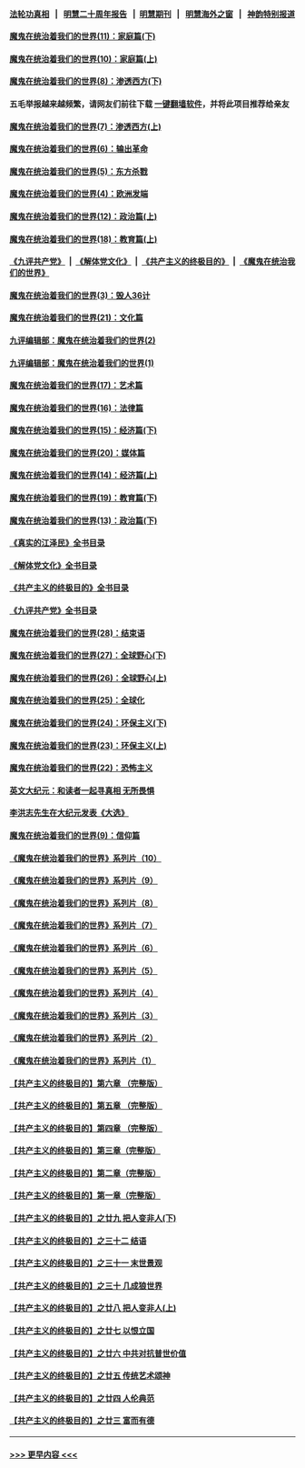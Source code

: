 #### [法轮功真相](https://github.com/gfw-breaker/truth/blob/master/README.md?t=0) &nbsp;&nbsp;|&nbsp;&nbsp; [明慧二十周年报告](https://github.com/gfw-breaker/mh-reports/blob/master/README.md?t=0) &nbsp;&nbsp;|&nbsp;&nbsp;[明慧期刊](https://github.com/gfw-breaker/mh-qikan) &nbsp;&nbsp;|&nbsp;&nbsp; [明慧海外之窗](https://github.com/gfw-breaker/mh-news/blob/master/README.md?t=0) &nbsp;&nbsp;|&nbsp;&nbsp; [神韵特别报道](https://github.com/gfw-breaker/mh-news/blob/master/shenyun.md?t=0)
#### [魔鬼在统治着我们的世界(11)：家庭篇(下)](../pages/nsc422/n10440961.md?t=12031501) 
#### [魔鬼在统治着我们的世界(10)：家庭篇(上)](../pages/nsc422/n10435448.md?t=12031501) 
#### [魔鬼在统治着我们的世界(8)：渗透西方(下)](../pages/nsc422/n10429603.md?t=12031501) 
#### 五毛举报越来越频繁，请网友们前往下载 [一键翻墙软件](https://github.com/gfw-breaker/ssr-accounts)，并将此项目推荐给亲友
#### [魔鬼在统治着我们的世界(7)：渗透西方(上)](../pages/nsc422/n10426013.md?t=12031501) 
#### [魔鬼在统治着我们的世界(6)：输出革命](../pages/nsc422/n10421536.md?t=12031501) 
#### [魔鬼在统治着我们的世界(5)：东方杀戮](../pages/nsc422/n10417707.md?t=12031501) 
#### [魔鬼在统治着我们的世界(4)：欧洲发端](../pages/nsc422/n10414890.md?t=12031501) 
#### [魔鬼在统治着我们的世界(12)：政治篇(上)](../pages/nsc422/n10444576.md?t=12031501) 
#### [魔鬼在统治着我们的世界(18)：教育篇(上)](../pages/nsc422/n10526970.md?t=12031501) 
#### [《九评共产党》](https://github.com/begood0513/9ping.md/blob/master/README.md) &nbsp;|&nbsp; [《解体党文化》](../../../../jtdwh.md/blob/master/README.md)  &nbsp;|&nbsp; [《共产主义的终极目的》](../../../../gczydzjmd.md/blob/master/README.md) &nbsp;|&nbsp; [《魔鬼在统治我们的世界》](../../../../mgztzwmdsj.md/blob/master/README.md) 
#### [魔鬼在统治着我们的世界(3)：毁人36计](../pages/nsc422/n10411583.md?t=12031501) 
#### [魔鬼在统治着我们的世界(21)：文化篇](../pages/nsc422/n10597706.md?t=12031501) 
#### [九评编辑部：魔鬼在统治着我们的世界(2)](../pages/nsc422/n10410036.md?t=12031501) 
#### [九评编辑部：魔鬼在统治着我们的世界(1)](../pages/nsc422/n10406825.md?t=12031501) 
#### [魔鬼在统治着我们的世界(17)：艺术篇](../pages/nsc422/n10499093.md?t=12031501) 
#### [魔鬼在统治着我们的世界(16)：法律篇](../pages/nsc422/n10485969.md?t=12031501) 
#### [魔鬼在统治着我们的世界(15)：经济篇(下)](../pages/nsc422/n10469975.md?t=12031501) 
#### [魔鬼在统治着我们的世界(20)：媒体篇](../pages/nsc422/n10586579.md?t=12031501) 
#### [魔鬼在统治着我们的世界(14)：经济篇(上)](../pages/nsc422/n10457370.md?t=12031501) 
#### [魔鬼在统治着我们的世界(19)：教育篇(下)](../pages/nsc422/n10564808.md?t=12031501) 
#### [魔鬼在统治着我们的世界(13)：政治篇(下)](../pages/nsc422/n10448270.md?t=12031501) 
#### [《真实的江泽民》全书目录](../pages/nsc422/n13721399.md?t=12031501) 
#### [《解体党文化》全书目录](../pages/nsc422/n13721157.md?t=12031501) 
#### [《共产主义的终极目的》全书目录](../pages/nsc422/n13721048.md?t=12031501) 
#### [《九评共产党》全书目录](../pages/nsc422/n13708085.md?t=12031501) 
#### [魔鬼在统治着我们的世界(28)：结束语](../pages/nsc422/n10936246.md?t=12031501) 
#### [魔鬼在统治着我们的世界(27)：全球野心(下)](../pages/nsc422/n10928319.md?t=12031501) 
#### [魔鬼在统治着我们的世界(26)：全球野心(上)](../pages/nsc422/n10900318.md?t=12031501) 
#### [魔鬼在统治着我们的世界(25)：全球化](../pages/nsc422/n10788205.md?t=12031501) 
#### [魔鬼在统治着我们的世界(24)：环保主义(下)](../pages/nsc422/n10695307.md?t=12031501) 
#### [魔鬼在统治着我们的世界(23)：环保主义(上)](../pages/nsc422/n10688613.md?t=12031501) 
#### [魔鬼在统治着我们的世界(22)：恐怖主义](../pages/nsc422/n10614727.md?t=12031501) 
#### [英文大纪元：和读者一起寻真相 无所畏惧](../pages/nsc422/n12542027.md?t=12031501) 
#### [李洪志先生在大纪元发表《大选》](../pages/nsc422/n12534746.md?t=12031501) 
#### [魔鬼在统治着我们的世界(9)：信仰篇](../pages/nsc422/n10432159.md?t=12031501) 
#### [《魔鬼在统治着我们的世界》系列片（10）](../pages/nsc422/n12292670.md?t=12031501) 
#### [《魔鬼在统治着我们的世界》系列片（9）](../pages/nsc422/n12290859.md?t=12031501) 
#### [《魔鬼在统治着我们的世界》系列片（8）](../pages/nsc422/n12287445.md?t=12031501) 
#### [《魔鬼在统治着我们的世界》系列片（7）](../pages/nsc422/n12283425.md?t=12031501) 
#### [《魔鬼在统治着我们的世界》系列片（6）](../pages/nsc422/n12282314.md?t=12031501) 
#### [《魔鬼在统治着我们的世界》系列片（5）](../pages/nsc422/n12281419.md?t=12031501) 
#### [《魔鬼在统治着我们的世界》系列片（4）](../pages/nsc422/n12274024.md?t=12031501) 
#### [《魔鬼在统治着我们的世界》系列片（3）](../pages/nsc422/n12271322.md?t=12031501) 
#### [《魔鬼在统治着我们的世界》系列片（2）](../pages/nsc422/n12269049.md?t=12031501) 
#### [《魔鬼在统治着我们的世界》系列片（1）](../pages/nsc422/n12267575.md?t=12031501) 
#### [【共产主义的终极目的】第六章 （完整版）](../pages/nsc422/n11428913.md?t=12031501) 
#### [【共产主义的终极目的】第五章 （完整版）](../pages/nsc422/n11428912.md?t=12031501) 
#### [【共产主义的终极目的】第四章 （完整版）](../pages/nsc422/n11428907.md?t=12031501) 
#### [【共产主义的终极目的】第三章（完整版）](../pages/nsc422/n11428848.md?t=12031501) 
#### [【共产主义的终极目的】第二章（完整版）](../pages/nsc422/n11428831.md?t=12031501) 
#### [【共产主义的终极目的】第一章（完整版）](../pages/nsc422/n11417651.md?t=12031501) 
#### [【共产主义的终极目的】之廿九 把人变非人(下)](../pages/nsc422/n11344140.md?t=12031501) 
#### [【共产主义的终极目的】之三十二 结语](../pages/nsc422/n11360535.md?t=12031501) 
#### [【共产主义的终极目的】之三十一 末世景观](../pages/nsc422/n11351129.md?t=12031501) 
#### [【共产主义的终极目的】之三十 几成狼世界](../pages/nsc422/n11348280.md?t=12031501) 
#### [【共产主义的终极目的】之廿八 把人变非人(上)](../pages/nsc422/n11340492.md?t=12031501) 
#### [【共产主义的终极目的】之廿七 以恨立国](../pages/nsc422/n11336944.md?t=12031501) 
#### [【共产主义的终极目的】之廿六 中共对抗普世价值](../pages/nsc422/n11324785.md?t=12031501) 
#### [【共产主义的终极目的】之廿五 传统艺术颂神](../pages/nsc422/n11296396.md?t=12031501) 
#### [【共产主义的终极目的】之廿四 人伦典范](../pages/nsc422/n11296397.md?t=12031501) 
#### [【共产主义的终极目的】之廿三 富而有德](../pages/nsc422/n11283598.md?t=12031501) 

----
#### [ >>> 更早内容 <<< ](../indexes/nsc422-earlier.md)
